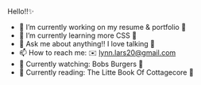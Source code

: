 Hello!!✨

- 🔭 I’m currently working on my resume & portfolio 📄
- 🌱 I’m currently learning more CSS 🎨
- 💬 Ask me about anything!! I love talking 🌙
- 📫 How to reach me: ✉️ lynn.lars20@gmail.com
- 🎥 Currently watching: Bobs Burgers 🍔
- 📖 Currently reading: The Litte Book Of Cottagecore 🌾

